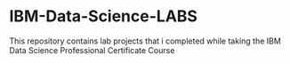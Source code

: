 # IBM-Data-Science-LABS
This repository contains lab projects that i completed while taking the IBM Data Science Professional Certificate Course
